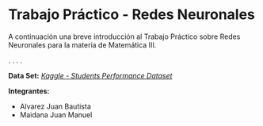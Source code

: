 # Trabajo Práctico - **Redes Neuronales**

A continuación una breve introducción al Trabajo Práctico sobre Redes Neuronales para la materia de Matemática III.

. . . .

**Data Set:** [*Kaggle - Students Performance Dataset*](https://www.kaggle.com/datasets/rabieelkharoua/students-performance-dataset)

**Integrantes:**
* Alvarez Juan Bautista
* Maidana Juan Manuel
